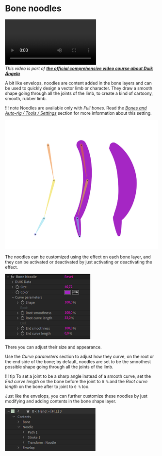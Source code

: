 # Bone noodles

![RXLAB_VIDEO](https://rxlaboratory.org/wp-content/uploads/Duik17_C05_Noodles_EN.mp4)  
*This video is part of [__the official comprehensive video course about Duik Ángela__](https://rxlaboratory.org/product/the-official-comprehensive-video-course-about-duik-angela/)*

A bit like envelops, noodles are content added in the bone layers and can be used to quickly design a vector limb or character. They draw a smooth shape going through all the joints of the limb, to create a kind of cartoony, smooth, rubber limb.

!!! note
    Noodles are available only with *Full bones*. Read the [*Bones and Auto-rig / Tools / Settings*](tools/settings.md) section for more information about this setting.

![](../../img/duik/bones/noodles.png)

The noodles can be customized using the effect on each bone layer, and they can be activated or deactivated by just activating or deactivating the effect.

![](../../img/duik/bones/noodle_effect.png)

There you can adjust their size and appearance.

Use the *Curve parameters* section to adjust how they curve, on the root or the end side of the bone; by default, noodles are set to be the smoothest possible shape going through all the joints of the limb.

!!! tip
    To set a joint to be a sharp angle instead of a smooth curve, set the *End curve length* on the bone before the joint to `0 %` and the *Root curve length* on the bone after to joint to `0 %` too.

Just like the envelops, you can further customize these noodles by just modifying and adding contents in the bone shape layer.

![](../../img/duik/bones/noodle_content.png)
